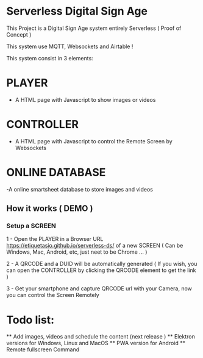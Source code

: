 # Serverless Digital Sign Age

This Project is a Digital Sign Age system entirely Serverless ( Proof of Concept )

This system use MQTT, Websockets and Airtable !

This system consist in 3 elements:

# PLAYER
- A HTML page with Javascript to show images or videos

# CONTROLLER
- A HTML page with Javascript to control the Remote Screen by Websockets

# ONLINE DATABASE
-A online smartsheet database to store images and videos


## How it works ( DEMO )

### Setup a SCREEN

1 - Open the PLAYER in a Browser URL https://etiquetasio.github.io/serverless-ds/  of a new SCREEN ( Can be Windows, Mac, Android, etc, just neet to be Chrome ... )

2 - A QRCODE and a DUID will be automatically generated    ( If you wish, you can open the CONTROLLER by clicking the QRCODE element to get the link )

3 - Get your smartphone and capture QRCODE url with your Camera, now you can control the Screen Remotely

# Todo list:

** Add images, videos and schedule the content (next release )
** Elektron versions for Windows, Linux and MacOS
** PWA version for Android
** Remote fullscreen Command




